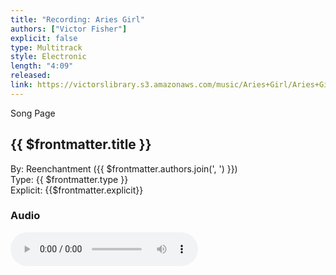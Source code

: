 ```yaml
---
title: "Recording: Aries Girl"
authors: ["Victor Fisher"]
explicit: false
type: Multitrack  
style: Electronic
length: "4:09"
released:
link: https://victorslibrary.s3.amazonaws.com/music/Aries+Girl/Aries+Girl.mp3
---
```


<g-link to="/song/aries-girl">Song Page</g-link>

## {{ $frontmatter.title }}

By: <g-link to="/band/reenchantment">Reenchantment</g-link> ({{ $frontmatter.authors.join(', ') }})  
Type: {{ $frontmatter.type }}  
Explicit: {{$frontmatter.explicit}}

### Audio

<audio controls controlsList="nodownload">
  <source :src="$frontmatter.link" type="audio/mpeg">
Your browser does not support the audio element.
</audio>
